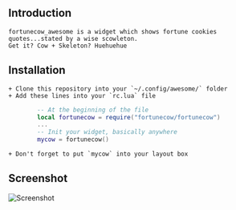 ## Introduction
	fortunecow_awesome is a widget which shows fortune cookies quotes...stated by a wise scowleton. 
	Get it? Cow + Skeleton? Huehuehue
## Installation
	+ Clone this repository into your `~/.config/awesome/` folder
	+ Add these lines into your `rc.lua` file
```lua
		-- At the beginning of the file
		local fortunecow = require("fortunecow/fortunecow")
		...
		-- Init your widget, basically anywhere
		mycow = fortunecow()
```
	+ Don't forget to put `mycow` into your layout box
## Screenshot
![Screenshot](https://github.com/dathd/fortunecow_awesome/blob/master/screenshot.jpg)
